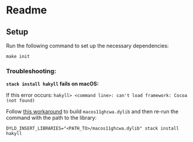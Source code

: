 # Readme

## Setup

Run the following command to set up the necessary dependencies:
```shell
make init
```

### Troubleshooting:

**`stack install hakyll` fails on macOS:**

If this error occurs:
`hakyll> <command line>: can't load framework: Cocoa (not found)`

Follow [this workaround](https://github.com/yairchu/macos11-haskell-workaround/) to build `macos11ghcwa.dylib` and then re-run the
command with the path to the library:

```
DYLD_INSERT_LIBRARIES="<PATH_TO>/macos11ghcwa.dylib" stack install hakyll
```
